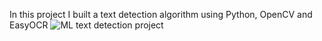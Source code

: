 In this project I built a text detection algorithm using Python, OpenCV and EasyOCR
![ML text detection project](https://github.com/Lu314/ML-text-detection-project/assets/25838144/33655528-a9d4-4539-b222-4d62a928f7e7)
